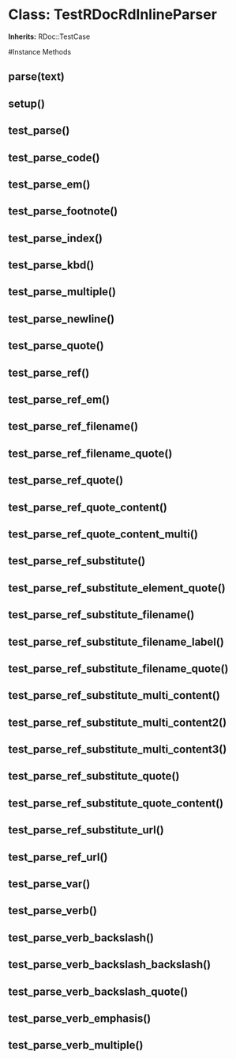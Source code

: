 # Class: TestRDocRdInlineParser
**Inherits:** RDoc::TestCase
    




#Instance Methods
## parse(text) [](#method-i-parse)

## setup() [](#method-i-setup)

## test_parse() [](#method-i-test_parse)

## test_parse_code() [](#method-i-test_parse_code)

## test_parse_em() [](#method-i-test_parse_em)

## test_parse_footnote() [](#method-i-test_parse_footnote)

## test_parse_index() [](#method-i-test_parse_index)

## test_parse_kbd() [](#method-i-test_parse_kbd)

## test_parse_multiple() [](#method-i-test_parse_multiple)

## test_parse_newline() [](#method-i-test_parse_newline)

## test_parse_quote() [](#method-i-test_parse_quote)

## test_parse_ref() [](#method-i-test_parse_ref)

## test_parse_ref_em() [](#method-i-test_parse_ref_em)

## test_parse_ref_filename() [](#method-i-test_parse_ref_filename)

## test_parse_ref_filename_quote() [](#method-i-test_parse_ref_filename_quote)

## test_parse_ref_quote() [](#method-i-test_parse_ref_quote)

## test_parse_ref_quote_content() [](#method-i-test_parse_ref_quote_content)

## test_parse_ref_quote_content_multi() [](#method-i-test_parse_ref_quote_content_multi)

## test_parse_ref_substitute() [](#method-i-test_parse_ref_substitute)

## test_parse_ref_substitute_element_quote() [](#method-i-test_parse_ref_substitute_element_quote)

## test_parse_ref_substitute_filename() [](#method-i-test_parse_ref_substitute_filename)

## test_parse_ref_substitute_filename_label() [](#method-i-test_parse_ref_substitute_filename_label)

## test_parse_ref_substitute_filename_quote() [](#method-i-test_parse_ref_substitute_filename_quote)

## test_parse_ref_substitute_multi_content() [](#method-i-test_parse_ref_substitute_multi_content)

## test_parse_ref_substitute_multi_content2() [](#method-i-test_parse_ref_substitute_multi_content2)

## test_parse_ref_substitute_multi_content3() [](#method-i-test_parse_ref_substitute_multi_content3)

## test_parse_ref_substitute_quote() [](#method-i-test_parse_ref_substitute_quote)

## test_parse_ref_substitute_quote_content() [](#method-i-test_parse_ref_substitute_quote_content)

## test_parse_ref_substitute_url() [](#method-i-test_parse_ref_substitute_url)

## test_parse_ref_url() [](#method-i-test_parse_ref_url)

## test_parse_var() [](#method-i-test_parse_var)

## test_parse_verb() [](#method-i-test_parse_verb)

## test_parse_verb_backslash() [](#method-i-test_parse_verb_backslash)

## test_parse_verb_backslash_backslash() [](#method-i-test_parse_verb_backslash_backslash)

## test_parse_verb_backslash_quote() [](#method-i-test_parse_verb_backslash_quote)

## test_parse_verb_emphasis() [](#method-i-test_parse_verb_emphasis)

## test_parse_verb_multiple() [](#method-i-test_parse_verb_multiple)

